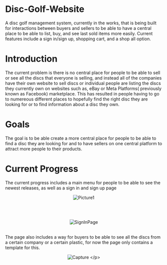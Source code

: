 # Disc-Golf-Website
A disc golf management system, currently in the works, that is being built for interactions between buyers and sellers to be able to have a central place to be able to list, buy, and see last sold items more easily. Current features include a sign in/sign up, shopping cart, and a shop all option.

# Introduction
The current problem is there is no central place for people to be able to sell or see all the discs that everyone is selling, and instead all of the companies have their own website to sell discs or individual people are listing the discs they currently own on websites such as, eBay or Meta Platforms( previously known as Facebook) marketplace. This has resulted in people having to go to numereous different places to hopefully find the right disc they are looking for or to find information about a disc they own.

# Goals
The goal is to be able create a more central place for people to be able to find a disc they are looking for and to have sellers on one central platform to attract more people to their products. 

# Current Progress <br> 
The current progress includes a main menu for people to be able to see the newest releases, as well as a sign in and sign up page
<br> <p align= "center"> ![Picture1](https://user-images.githubusercontent.com/77820332/156283026-65f8a36b-1936-4189-a319-f1d4d0e77abf.png) </p>
<br> <br> <p align= "center"> ![SignInPage](https://user-images.githubusercontent.com/77820332/142134708-02564fd3-fe20-4b14-8a9e-01a92fe03f8d.JPG) </p>

<br> The page also includes a way for buyers to be able to see all the discs from a certain company or a certain plastic, for now the page only contains a template for this.
<br> <p align= "center">![Capture](https://user-images.githubusercontent.com/![Picture2](https://user-images.githubusercontent.com/77820332/158108160-6dcea137-229c-4bf4-a6fa-ef6da597c34b.png)) </p>
